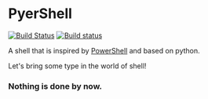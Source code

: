# PyerShell

[![Build Status](https://travis-ci.org/PyerShell/PyerShell.svg?branch=master)](https://travis-ci.org/PyerShell/PyerShell)
[![Build status](https://ci.appveyor.com/api/projects/status/su8kyme46f5keh1k/branch/master?svg=true)](https://ci.appveyor.com/project/chantisnake/pyershell/branch/master)

A shell that is inspired by [PowerShell](https://github.com/PowerShell/PowerShell) and based on python.

Let's bring some type in the world of shell!

### Nothing is done by now.